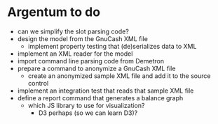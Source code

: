# Argentum to do

- can we simplify the slot parsing code? 
- design the model from the GnuCash XML file
    - implement property testing that (de)serializes data to XML
- implement an XML reader for the model
- import command line parsing code from Demetron
- prepare a command to anonymize a GnuCash XML file
    - create an anonymized sample XML file and add it to the source control
- implement an integration test that reads that sample XML file
- define a report command that generates a balance graph
    - which JS library to use for visualization?
        - D3 perhaps (so we can learn D3)?